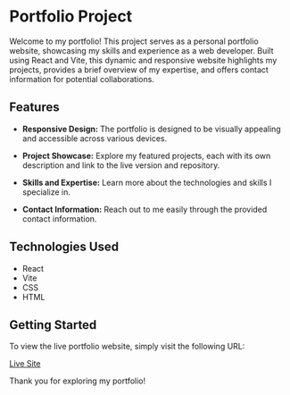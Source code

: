 # Portfolio Project

Welcome to my portfolio! This project serves as a personal portfolio website, showcasing my skills and experience as a web developer. Built using React and Vite, this dynamic and responsive website highlights my projects, provides a brief overview of my expertise, and offers contact information for potential collaborations.

## Features

- **Responsive Design:** The portfolio is designed to be visually appealing and accessible across various devices.

- **Project Showcase:** Explore my featured projects, each with its own description and link to the live version and repository.

- **Skills and Expertise:** Learn more about the technologies and skills I specialize in.

- **Contact Information:** Reach out to me easily through the provided contact information.

## Technologies Used

- React
- Vite
- CSS
- HTML

## Getting Started

To view the live portfolio website, simply visit the following URL:

[Live Site](https://kimsportfolio.vercel.app)

Thank you for exploring my portfolio!
